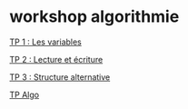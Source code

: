 # workshop algorithmie

[TP 1 : Les variables](tp.variable.md)

[TP 2 : Lecture et écriture](tp-lecture-ecriture.md)

[TP 3 : Structure alternative](tp-structure-alternative.md)

[TP Algo](tp-algo.md)

